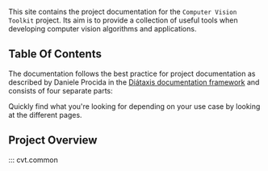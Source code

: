 This site contains the project documentation for the `Computer Vision Toolkit`
project. Its aim is to provide a collection of useful tools when
developing computer vision algorithms and applications.

## Table Of Contents

The documentation follows the best practice for
project documentation as described by Daniele Procida
in the [Diátaxis documentation framework](https://diataxis.fr/)
and consists of four separate parts:


Quickly find what you're looking for depending on
your use case by looking at the different pages.

## Project Overview

::: cvt.common

